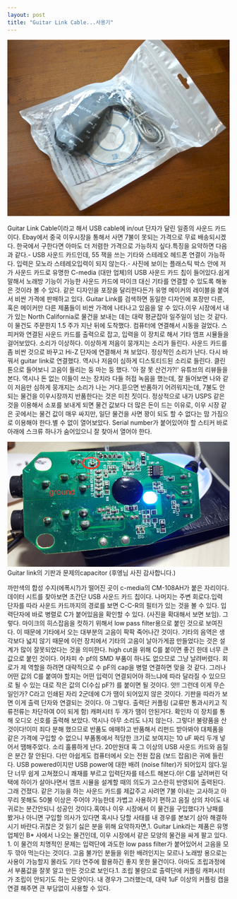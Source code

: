 ```yaml
---
layout: post
title: "Guitar Link Cable...사용기"
---
```


![image](/assets/images/de50255b79fe0e2c341a54200ef4b71d.jpg)

Guitar Link Cable이라고 해서 USB cable에 in/out 단자가 달린 일종의 사운드 카드이다. Ebay에서 중국 이우시장을 통해서 사면 7불이 못되는 가격으로 무료 배송되시겠다. 한국에서 구한다면 아마도 더 저렴한 가격으로 가능하지 싶다.특징을 요약하면 다음과 같다.- USB 사운드 카드인데, 55 잭을 쓰는 기타와 스테레오 헤드폰 연결이 가능하다. 입력은 모노라 스테레오입력이 되지 않는다.- 사진에 보이는 플래스틱 박스 안에 저가 사운드 카드로 유명한 C-media (대만 업체)의 USB 사운드 카드 칩이 들어있다.쉽게 말해서 노래방 기능이 가능한 사운드 카드에 마이크 대신 기타를 연결할 수 있도록 해놓은 것이라 볼 수 있다. 같은 디자인을 포장을 달리한다든가 유명 메이커의 레이블을 붙여서 비싼 가격에 판매하고 있다. Guitar Link를 검색하면 동일한 디자인에 포장만 다른, 혹은 메이커만 다른 제품들이 비싼 가격에 나타나고 있음을 알 수 있다.이우 시장에서 내가 있는 North California로 물건을 보내는 데는 대략 평균잡아 일주일이 넘는 것 같다. 이 물건도 주문한지 1.5 주가 지난 뒤에 도착했다. 컴퓨터에 연결해서 시동을 걸었다. 스피커와 연결된 사운드 카드를 출력으로 잡고, 입력을 이 장치로 해서 기타 앰프 시뮬들을 걸어보았다. 소리가 이상하다. 이상하게 저음이 뭉개지는 소리가 들린다. 사운드 카드를 좀 비싼 것으로 바꾸고 Hi-Z 단자에 연결해서 쳐 보았다. 정상적인 소리가 난다. 다시 바꿔서 guitar link로 연결했다. 역시나 저음이 심하게 디스토티드된 소리로 들린다. 클린 톤으로 들어보니 고음이 들리는 둥 마는 둥 했다. '아 잘 못 산건가?!' 유튜브의 리뷰들을 본다. 역시나 돈 없는 이들이 쓰는 장치라 다들 허접 녹음을 했는데, 잘 들어보면 나와 같이 저음만 심하게 뭉개지는 소리가 나는 거다.뜯으면 반품하기 어려워지는데, 7불도 안되는 물건을 이우시장까지 반품한다는 것은 미친 짓이다. 정상적으로 내가 USPS 같은 것을 이용해서 소포를 보내게 되면 물건 값보다 더 많은 돈이 드는 이유로, 이우 시장 같은 곳에서는 물건 값이 매우 싸지만, 일단 물건을 사면 꽝이 되도 할 수 없다는 맘 가짐으로 이용해야 한다.별 수 없이 열어보았다. Serial number가 붙어있어야 할 스티커 바로 아래에 스크류 하나가 숨어있으니 잘 찾아서 열어야 한다.

![image](/assets/images/1f63492d66fbf905f7637aba07fb2b8a.jpg)Guitar link의 기판과 문제의capacitor (후엥님 사진 감사합니다.)

까만색의 합성 수지(에폭시?)가 떨어진 곳이 c-media의 CM-108AH가 붙은 자리이다. 데이터 시트를 찾아보면 초간단 USB 사운드 카드 칩이다. 나머지는 주변 회로다.입력 단자를 따라 사운드 카드까지의 경로를 보면 C-C-R의 필터가 있는 것을 볼 수 있다. 입력단자에 바로 병렬로 C가 붙어있음을 확인할 수 있다. (사진을 확대해서 보면 보임). 그렇다. 마이크의 히스잡음을 컷하기 위해서 low pass filter용으로 붙인 것으로 보여진다. 이 때문에 기타에서 오는 대부분의 고음이 팍팍 죽어나간 것이다. 기타의 음역은 생각보다 넓지 않기 때문에 이런 장치에서 기타의 고음이 날아가게끔 만들었다는 것은 설계가 많이 잘못되었다는 것을 의미한다. high cut을 위해 C를 붙이면 좋긴 한데 너무 큰 값으로 붙인 것이다. 어차피 수 pf의 SMD 부품이 하나도 없으므로 그냥 날려버렸다. 회로가 제 역할을 하려면 대략적으로 수 pF의 cap을 병렬 연결하면 맞을 것 같다. 그러나 어떤 값의 C를 붙여야 할지는 어떤 입력이 연결되어야 하느냐에 따라 달라질 수 있으므로 될 수 있는 대로 작은 값의 C(수십 pF?) 를 붙이면 될 것이다. 앗!! 그런데 이게 무슨 일인가? C라고 인쇄된 자리 2군데에 C가 땜이 되어있지 않은 것이다. 기판을 따라가 보면 이게 출력 단자와 연결되는 것이다. 아 그렇다. 출력단 커플링 (교류만 통과시키고 직류전류는 차단하여 0이 되게 함) 캐퍼시터 두 개가 땜이 안된거다. 확인차 이 장치를 통해 오디오 신호를 출력해 보았다. 역시나 아무 소리도 나지 않는다. 그렇다! 불량품을 산 것이다!이미 죄다 분해 했으므로 반품도 애매하고 반품해서 리펀드 받아봐야 대체품을 같은 가격에 구입할 수 없으니 부품통에서 적당한 크기로 보여지는 10 uF 짜리 두개 넣어서 땜해주었다. 소리 훌륭하게 난다. 20만원대 혹 그 이상의 USB 사운드 카드와 음질은 분간 잘 안된다. 다만 아쉽게도 컴퓨터에서 오는 전원 잡음 (보드 잡음)은 귀에 들린다. USB powered이지만 USB power에 대한 배려 (noise filter)가 되어있지 않다.일단 너무 쉽게 고쳐졌으니 쾌재를 부르고 입력단자를 테스트 해본다.아! C를 날려버린 덕택에 하이가 살아나면서 앰프 시뮬을 설계할 때의 의도가 고스란히 반영되어 출력된다. 그래 건졌다. 같은 기능을 하는 사운드 카드를 제값주고 사려면 7불 이내는 고사하고 아무리 못해도 50불 이상은 주어야 가능한데 가볍고 사용하기 편하고 음질 상의 차이도 내 귀로는 분간안되니 성공인 것이다.혹여나 이우 시장에서 이 물건을 구입했다가 낭패를 봤거나 아니면 구입할 의사가 있다면 혹시나 당할 사태를 내 경우를 본보기 삼아 해결하시기 바란다.귀찮은 것 읽기 싫은 분을 위해 요약하자면,1. Guitar Link라는 제품은 유명 업체인 B* 사에서 나오는 물건인데, 이우 시장에서 같은 모양의 물건을 싸게 팔고 있다. 1. 이 물건의 치명적인 문제는 입력단에 과도한 low pass filter가 붙어있어서 고음을 모두 깎아 먹는다는 것이다. 고음 불가인 분들을 위한 배려인지는 모르나 노래방 용으로는 사용이 가능할지 몰라도 기타 연주에 활용하긴 좋지 못한 물건이다. 아마도 조립과정에서 부품값을 잘못 알고 만든 것으로 보인다.1. 조립 불량으로 출력단에 커플링 캐퍼시터가 조립이 안되기도 하는 모양이다. 내 경우가 그러했는데, 대략 1uF 이상의 커플링 캡을 연결 해주면 큰 부담없이 사용할 수 있다. 




